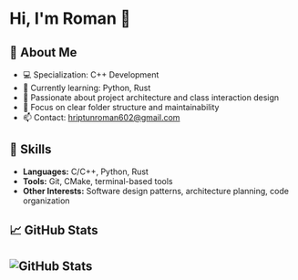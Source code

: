 # Hi, I'm Roman 👋

## 📌 About Me
- 💻 Specialization: C++ Development
- 🌱 Currently learning: Python, Rust
- 🧩 Passionate about project architecture and class interaction design
- 📂 Focus on clear folder structure and maintainability
- 📫 Contact: hriptunroman602@gmail.com

## 🔧 Skills
- **Languages:** C/C++, Python, Rust
- **Tools:** Git, CMake, terminal-based tools
- **Other Interests:** Software design patterns, architecture planning, code organization

## 📈 GitHub Stats
## ![GitHub Stats](https://github-readme-stats.vercel.app/api?username=DorayMini&show_icons=true&count_private=true)

